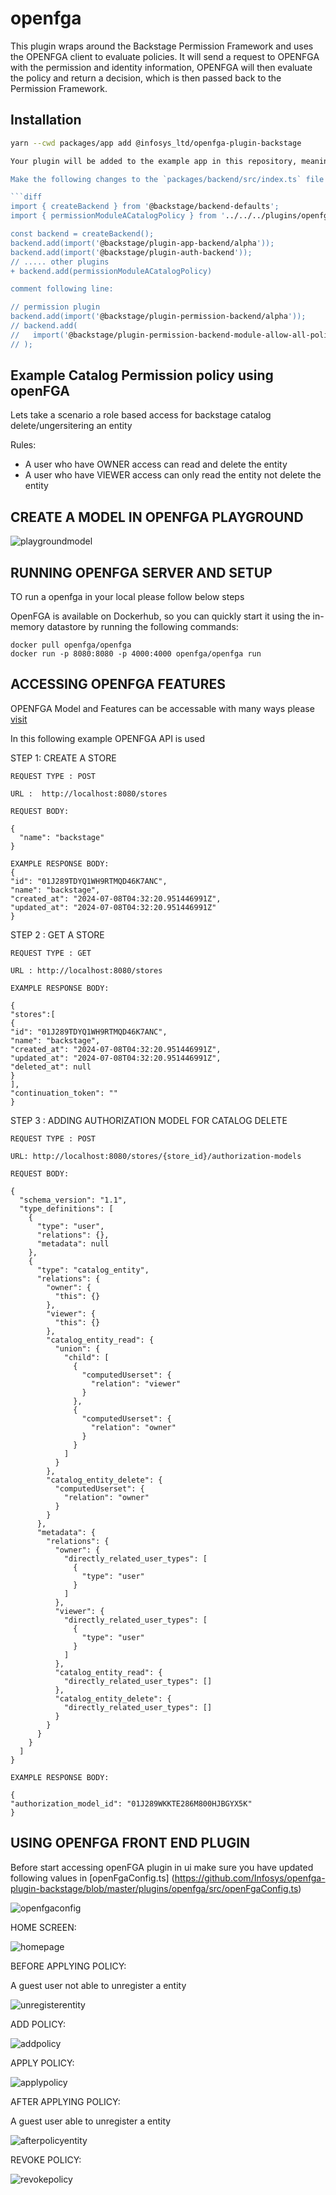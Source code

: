 # openfga

This plugin wraps around the Backstage Permission Framework and uses the OPENFGA client to evaluate policies. It will send a request to OPENFGA with the permission and identity information, OPENFGA will then evaluate the policy and return a decision, which is then passed back to the Permission Framework.

## Installation

````bash
yarn --cwd packages/app add @infosys_ltd/openfga-plugin-backstage

Your plugin will be added to the example app in this repository, meaning you'll be able to access it by running yarn start in the root directory, and then navigating to /openfga-permission-policy.

Make the following changes to the `packages/backend/src/index.ts` file in your Backstage project.

```diff
import { createBackend } from '@backstage/backend-defaults';
import { permissionModuleACatalogPolicy } from '../../../plugins/openfga/src/module';

const backend = createBackend();
backend.add(import('@backstage/plugin-app-backend/alpha'));
backend.add(import('@backstage/plugin-auth-backend'));
// ..... other plugins
+ backend.add(permissionModuleACatalogPolicy)

comment following line:

// permission plugin
backend.add(import('@backstage/plugin-permission-backend/alpha'));
// backend.add(
//   import('@backstage/plugin-permission-backend-module-allow-all-policy'),
// );
````

## Example Catalog Permission policy using openFGA

Lets take a scenario a role based access for backstage catalog delete/ungersitering an entity

Rules:

- A user who have OWNER access can read and delete the entity
- A user who have VIEWER access can only read the entity not delete the entity

## CREATE A MODEL IN OPENFGA PLAYGROUND

![playgroundmodel](https://github.com/Infosys/openfga-plugin-backstage/blob/main/plugins/openfga/src/docs/model.png)

## RUNNING OPENFGA SERVER AND SETUP

TO run a openfga in your local please follow below steps

OpenFGA is available on Dockerhub, so you can quickly start it using the in-memory datastore by running the following commands:

```
docker pull openfga/openfga
docker run -p 8080:8080 -p 4000:4000 openfga/openfga run
```

## ACCESSING OPENFGA FEATURES

OPENFGA Model and Features can be accessable with many ways please [visit](https://openfga.dev/docs/getting-started/create-store)

In this following example OPENFGA API is used

STEP 1: CREATE A STORE

```
REQUEST TYPE : POST

URL :  http://localhost:8080/stores

REQUEST BODY:

{
  "name": "backstage"
}

EXAMPLE RESPONSE BODY:
{
"id": "01J289TDYQ1WH9RTMQD46K7ANC",
"name": "backstage",
"created_at": "2024-07-08T04:32:20.951446991Z",
"updated_at": "2024-07-08T04:32:20.951446991Z"
}

```

STEP 2 : GET A STORE

```
REQUEST TYPE : GET

URL : http://localhost:8080/stores

EXAMPLE RESPONSE BODY:

{
"stores":[
{
"id": "01J289TDYQ1WH9RTMQD46K7ANC",
"name": "backstage",
"created_at": "2024-07-08T04:32:20.951446991Z",
"updated_at": "2024-07-08T04:32:20.951446991Z",
"deleted_at": null
}
],
"continuation_token": ""
}
```

STEP 3 : ADDING AUTHORIZATION MODEL FOR CATALOG DELETE

```
REQUEST TYPE : POST

URL: http://localhost:8080/stores/{store_id}/authorization-models

REQUEST BODY:

{
  "schema_version": "1.1",
  "type_definitions": [
    {
      "type": "user",
      "relations": {},
      "metadata": null
    },
    {
      "type": "catalog_entity",
      "relations": {
        "owner": {
          "this": {}
        },
        "viewer": {
          "this": {}
        },
        "catalog_entity_read": {
          "union": {
            "child": [
              {
                "computedUserset": {
                  "relation": "viewer"
                }
              },
              {
                "computedUserset": {
                  "relation": "owner"
                }
              }
            ]
          }
        },
        "catalog_entity_delete": {
          "computedUserset": {
            "relation": "owner"
          }
        }
      },
      "metadata": {
        "relations": {
          "owner": {
            "directly_related_user_types": [
              {
                "type": "user"
              }
            ]
          },
          "viewer": {
            "directly_related_user_types": [
              {
                "type": "user"
              }
            ]
          },
          "catalog_entity_read": {
            "directly_related_user_types": []
          },
          "catalog_entity_delete": {
            "directly_related_user_types": []
          }
        }
      }
    }
  ]
}

EXAMPLE RESPONSE BODY:

{
"authorization_model_id": "01J289WKKTE286M800HJBGYX5K"
}

```

## USING OPENFGA FRONT END PLUGIN

Before start accessing openFGA plugin in ui make sure you have updated following values in [openFgaConfig.ts] (https://github.com/Infosys/openfga-plugin-backstage/blob/master/plugins/openfga/src/openFgaConfig.ts)

![openfgaconfig](https://github.com/Infosys/openfga-plugin-backstage/blob/main/plugins/openfga/src/docs/openfgaconfig.png)

HOME SCREEN:

![homepage](https://github.com/Infosys/openfga-plugin-backstage/blob/main/plugins/openfga/src/docs/homepage.png)

BEFORE APPLYING POLICY:

A guest user not able to unregister a entity

![unregisterentity](https://github.com/Infosys/openfga-plugin-backstage/blob/main/plugins/openfga/src/docs/unregisterentity.png)

ADD POLICY:

![addpolicy](https://github.com/Infosys/openfga-plugin-backstage/blob/main/plugins/openfga/src/docs/addpolicy.png)

APPLY POLICY:

![applypolicy](https://github.com/Infosys/openfga-plugin-backstage/blob/main/plugins/openfga/src/docs/applypolicy.png)

AFTER APPLYING POLICY:

A guest user able to unregister a entity

![afterpolicyentity](https://github.com/Infosys/openfga-plugin-backstage/blob/main/plugins/openfga/src/docs/afterpolicyentity.png)

REVOKE POLICY:

![revokepolicy](https://github.com/Infosys/openfga-plugin-backstage/blob/main/plugins/openfga/src/docs/revokepolicy.png)
